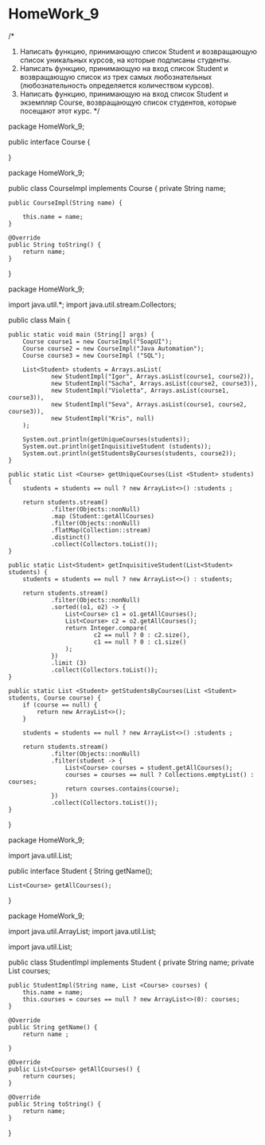 # HomeWork_9
/*
1. Написать функцию, принимающую список Student и возвращающую список уникальных курсов, на которые подписаны студенты.
2. Написать функцию, принимающую на вход список Student и возвращающую список из трех самых любознательных (любознательность определяется количеством курсов).
3. Написать функцию, принимающую на вход список Student и экземпляр Course, возвращающую список студентов, которые посещают этот курс.
*/

package HomeWork_9;

public interface Course {

}


package HomeWork_9;

public class CourseImpl implements Course {
    private  String name;

    public CourseImpl(String name) {

        this.name = name;
    }

    @Override
    public String toString() {
        return name;
    }
}

package HomeWork_9;

import java.util.*;
import java.util.stream.Collectors;



public class Main {

    public static void main (String[] args) {
        Course course1 = new CourseImpl("SoapUI");
        Course course2 = new CourseImpl("Java Automation");
        Course course3 = new CourseImpl ("SQL");

        List<Student> students = Arrays.asList(
                new StudentImpl("Igor", Arrays.asList(course1, course2)),
                new StudentImpl("Sacha", Arrays.asList(course2, course3)),
                new StudentImpl("Violetta", Arrays.asList(course1, course3)),
                new StudentImpl("Seva", Arrays.asList(course1, course2, course3)),
                new StudentImpl("Kris", null)
        );

        System.out.println(getUniqueCourses(students));
        System.out.println(getInquisitiveStudent (students));
        System.out.println(getStudentsByCourses(students, course2));
    }

    public static List <Course> getUniqueCourses(List <Student> students) {
        students = students == null ? new ArrayList<>() :students ;

        return students.stream()
                .filter(Objects::nonNull)
                .map (Student::getAllCourses)
                .filter(Objects::nonNull)
                .flatMap(Collection::stream)
                .distinct()
                .collect(Collectors.toList());
    }

    public static List<Student> getInquisitiveStudent(List<Student> students) {
        students = students == null ? new ArrayList<>() : students;

        return students.stream()
                .filter(Objects::nonNull)
                .sorted((o1, o2) -> {
                    List<Course> c1 = o1.getAllCourses();
                    List<Course> c2 = o2.getAllCourses();
                    return Integer.compare(
                            c2 == null ? 0 : c2.size(),
                            c1 == null ? 0 : c1.size()
                    );
                })
                .limit (3)
                .collect(Collectors.toList());
    }

    public static List <Student> getStudentsByCourses(List <Student> students, Course course) {
        if (course == null) {
            return new ArrayList<>();
        }

        students = students == null ? new ArrayList<>() :students ;

        return students.stream()
                .filter(Objects::nonNull)
                .filter(student -> {
                    List<Course> courses = student.getAllCourses();
                    courses = courses == null ? Collections.emptyList() : courses;
                    return courses.contains(course);
                })
                .collect(Collectors.toList());
    }
}

package HomeWork_9;

import java.util.List;

public interface Student {
    String getName();

    List<Course> getAllCourses();

}


package HomeWork_9;

import java.util.ArrayList;
import java.util.List;

import java.util.List;

public class StudentImpl implements Student {
    private  String name;
    private List<Course> courses;

    public StudentImpl(String name, List <Course> courses) {
        this.name = name;
        this.courses = courses == null ? new ArrayList<>(0): courses;
    }

    @Override
    public String getName() {
        return name ;
        
    }

    @Override
    public List<Course> getAllCourses() {
        return courses;
    }

    @Override
    public String toString() {
        return name;
    }
}
